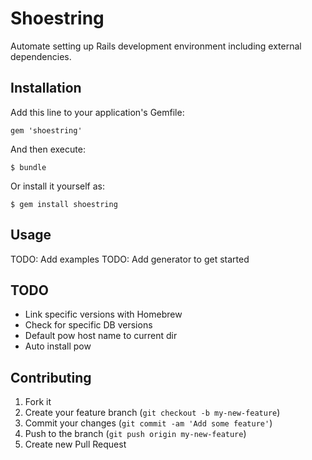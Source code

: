 # Shoestring

Automate setting up Rails development environment including external dependencies.

## Installation

Add this line to your application's Gemfile:

    gem 'shoestring'

And then execute:

    $ bundle

Or install it yourself as:

    $ gem install shoestring

## Usage

TODO: Add examples
TODO: Add generator to get started

## TODO

* Link specific versions with Homebrew
* Check for specific DB versions
* Default pow host name to current dir
* Auto install pow

## Contributing

1. Fork it
2. Create your feature branch (`git checkout -b my-new-feature`)
3. Commit your changes (`git commit -am 'Add some feature'`)
4. Push to the branch (`git push origin my-new-feature`)
5. Create new Pull Request
